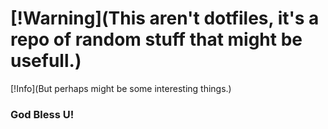# [!Warning](This aren't dotfiles, it's a repo of random stuff that might be usefull.)
[!Info](But perhaps might be some interesting things.)

### God Bless U!
